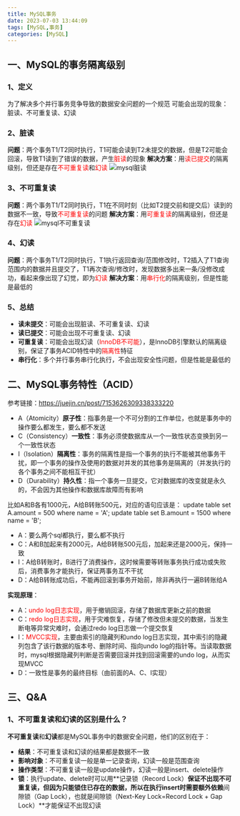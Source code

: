 ```yaml
---
title: MySQL事务
date: 2023-07-03 13:44:09
tags: [MySQL,事务]
categories: [MySQL]
---
```


## 一、MySQL的事务隔离级别
### 1、定义
为了解决多个并行事务竞争导致的数据安全问题的一个规范
可能会出现的现象：脏读、不可重复读、幻读

### 2、脏读
**问题**：两个事务T1/T2同时执行，T1可能会读到T2未提交的数据，但是T2可能会回滚，导致T1读到了错误的数据，产生<font color=red>脏读</font>的现象
**解决方案**：用<font color=red>读已提交</font>的隔离级别，但还是存在<font color=red>不可重复读</font>和<font color=red>幻读</font>
![mysql脏读](/images/mysql/mysql脏读.png)

### 3、不可重复读
**问题**：两个事务T1/T2同时执行，T1在不同时刻（比如T2提交前和提交后）读到的数据不一致，导致<font color=red>不可重复读</font>的问题
**解决方案**：用<font color=red>可重复读</font>的隔离级别，但还是存在<font color=red>幻读</font>
![mysql不可重复读](/images/mysql/mysql不可重复读.png)

### 4、幻读
**问题**：两个事务T1/T2同时执行，T1执行返回查询/范围修改时，T2插入了T1查询范围内的数据并且提交了，T1再次查询/修改时，发现数据多出来一条/没修改成功，看起来像出现了幻觉，即为<font color=red>幻读</font>
**解决方案**：用<font color=red>串行化</font>的隔离级别，但是性能是最低的

### 5、总结
* **读未提交**：可能会出现脏读、不可重复读、幻读
* **读已提交**：可能会出现不可重复读、幻读
* **可重复读**：可能会出现幻读（<font color=red>InnoDB不可能</font>），是InnoDB引擎默认的隔离级别，保证了事务ACID特性中的<font color=red>隔离性</font>特征
* **串行化**：多个并行事务串行化执行，不会出现安全性问题，但是性能是最低的

## 二、MySQL事务特性（ACID）
参考链接：https://juejin.cn/post/7153626309338333220

* A（Atomicity）**原子性**：指事务是一个不可分割的工作单位，也就是事务中的操作要么都发生，要么都不发送
* C（Consistency）**一致性**：事务必须使数据库从一个一致性状态变换到另一个一致性状态
* I（Isolation）**隔离性**：事务的隔离性是指一个事务的执行不能被其他事务干扰，即一个事务的操作及使用的数据对并发的其他事务是隔离的（并发执行的各个事务之间不能相互干扰）
* D（Durability）**持久性**：指一个事务一旦提交，它对数据库的改变就是永久的，不会因为其他操作和数据库故障而有影响

比如A和B各有1000元，A给B转账500元，对应的语句应该是：
update table set A.amount = 500 where name = 'A';
update table set B.amount = 1500 where name = 'B';
* A：要么两个sql都执行，要么都不执行
* C：A和B加起来有2000元，A给B转账500元后，加起来还是2000元，保持一致
* I：A给B转账时，B进行了消费操作，这时候需要等转账事务执行成功或失败后，消费事务才能执行，保证两事务互不干扰
* D：A给B转账成功后，不能再回滚到事务开始前，除非再执行一遍B转账给A

**实现原理**：
* A：<font color=red>undo log日志实现</font>，用于撤销回滚，存储了数据库更新之前的数据
* C：<font color=red>redo log日志实现</font>，用于灾难恢复，存储了修改但未提交的数据，当发生断电等异常灾难时，会通过redo log日志做一个提交恢复
* I：<font color=red>MVCC实现</font>，主要由索引的隐藏列和undo log日志实现，其中索引的隐藏列包含了该行数据的版本号、删除时间、指向undo log的指针等。当读取数据时，mysql根据隐藏列判断是否需要回滚并找到回滚需要的undo log，从而实现MVCC
* D：一致性是事务的最终目标（由前面的A、C、I实现）

## 三、Q&A
### 1、不可重复读和幻读的区别是什么？
**不可重复读**和**幻读**都是MySQL事务中的数据安全问题，他们的区别在于：
* **结果**：不可重复读和幻读的结果都是数据不一致
* **影响对象**：不可重复读一般是单一记录查询，幻读一般是范围查询
* **操作类型**：不可重复读一般是update操作，幻读一般是insert、delete操作
* **锁**：执行update、delete时可以用**记录锁（Record Lock）**保证不出现不可重复读，但因为只能锁住已存在的数据，所以在执行insert时需要额外依赖**间隙锁（Gap Lock），也就是间隙锁（Next-Key Lock=Record Lock + Gap Lock）**才能保证不出现幻读